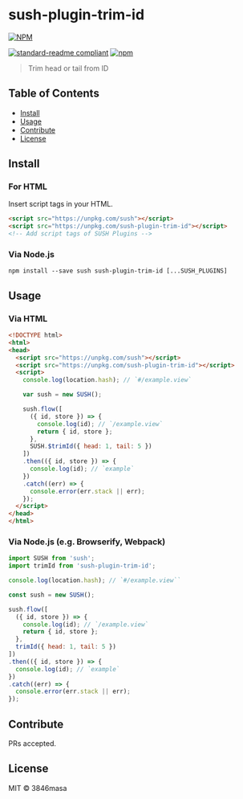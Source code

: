 # sush-plugin-trim-id

[![NPM](https://nodei.co/npm/sush-plugin-trim-id.png?compact=true)](https://nodei.co/npm/sush-plugin-trim-id/)

[![standard-readme compliant](https://img.shields.io/badge/standard--readme-OK-green.svg?style=flat-square)](https://github.com/RichardLitt/standard-readme)
[![npm](https://img.shields.io/npm/v/sush-plugin-trim-id.svg?style=flat-square)](https://www.npmjs.com/package/sush-plugin-trim-id)

> Trim head or tail from ID

## Table of Contents

- [Install](#install)
- [Usage](#usage)
- [Contribute](#contribute)
- [License](#license)

## Install

### For HTML

Insert script tags in your HTML.
```html
<script src="https://unpkg.com/sush"></script>
<script src="https://unpkg.com/sush-plugin-trim-id"></script>
<!-- Add script tags of SUSH Plugins -->
```

### Via Node.js
```
npm install --save sush sush-plugin-trim-id [...SUSH_PLUGINS]
```

## Usage

### Via HTML

```html
<!DOCTYPE html>
<html>
<head>
  <script src="https://unpkg.com/sush"></script>
  <script src="https://unpkg.com/sush-plugin-trim-id"></script>
  <script>
    console.log(location.hash); // `#/example.view`

    var sush = new SUSH();

    sush.flow([
      ({ id, store }) => {
        console.log(id); // `/example.view`
        return { id, store };
      },
      SUSH.$trimId({ head: 1, tail: 5 })
    ])
    .then(({ id, store }) => {
      console.log(id); // `example`
    })
    .catch((err) => {
      console.error(err.stack || err);
    });
  </script>
</head>
</html>
```

### Via Node.js (e.g. Browserify, Webpack)

```js
import SUSH from 'sush';
import trimId from 'sush-plugin-trim-id';

console.log(location.hash); // `#/example.view``

const sush = new SUSH();

sush.flow([
  ({ id, store }) => {
    console.log(id); // `/example.view`
    return { id, store };
  },
  trimId({ head: 1, tail: 5 })
])
.then(({ id, store }) => {
  console.log(id); // `example`
})
.catch((err) => {
  console.error(err.stack || err);
});
```

## Contribute

PRs accepted.

## License

MIT © 3846masa
